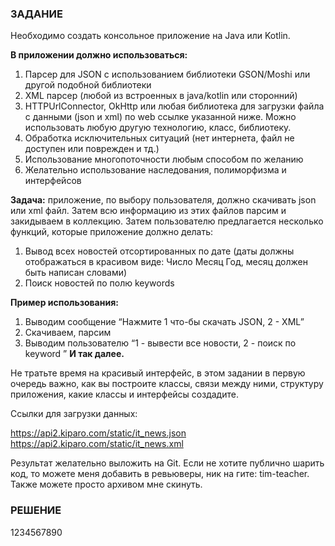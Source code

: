 ### ЗАДАНИЕ

Необходимо создать консольное приложение на Java или Kotlin.

**В приложении должно использоваться:**

1. Парсер для JSON с использованием библиотеки GSON/Moshi или другой подобной библиотеки
2. XML парсер (любой из встроенных в java/kotlin или сторонний)
3. HTTPUrlConnector, OkHttp или любая библиотека для загрузки файла с данными (json и xml) по web ссылке указанной ниже. Можно использовать любую другую технологию, класс, библиотеку. 
4. Обработка исключительных ситуаций (нет интернета, файл не доступен или поврежден и тд.)
5. Использование многопоточности любым способом по желанию 
6. Желательно использование наследования, полиморфизма и интерфейсов

**Задача:** приложение, по выбору пользователя, должно скачивать json или xml файл. Затем всю информацию из этих файлов парсим и закидываем в коллекцию. Затем пользователю предлагается несколько функций, которые приложение должно делать:

1. Вывод всех новостей отсортированных по дате (даты должны отображаться в красивом виде: Число Месяц Год, месяц должен быть написан словами)
2. Поиск новостей по полю keywords

**Пример использования:**
1. Выводим сообщение “Нажмите 1 что-бы скачать JSON, 2 - XML” 
2. Скачиваем, парсим 
3. Выводим пользователю “1 - вывести все новости, 2 - поиск по keyword ” **И так далее.**

Не тратьте время на красивый интерфейс, в этом задании в первую очередь важно, как вы построите классы, связи между ними, структуру приложения, какие классы и интерфейсы создадите.

Ссылки для загрузки данных:

https://api2.kiparo.com/static/it_news.json  
https://api2.kiparo.com/static/it_news.xml

Результат желательно выложить на Git. Если не хотите публично шарить код, то можете меня добавить в ревьюверы, ник на гите: tim-teacher.
Также можете просто архивом мне скинуть.

### РЕШЕНИЕ

1234567890